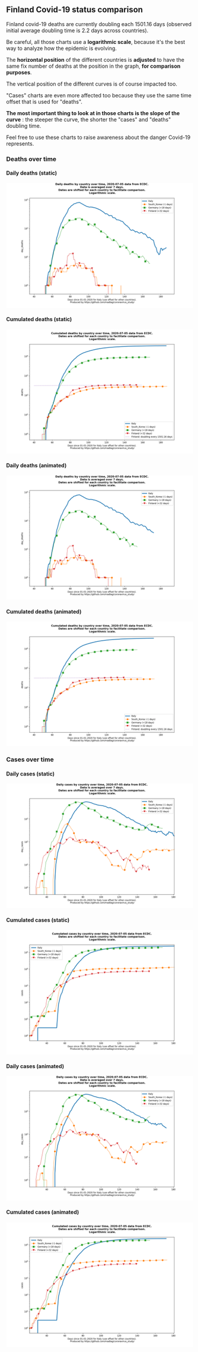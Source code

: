 ## Finland Covid-19 status comparison 

Finland covid-19 deaths are currently doubling each 1501.16 days (observed initial average doubling time is 2.2 days across countries).



Be careful, all those charts use a **logarithmic scale**, because it's the best way to analyze how the epidemic is evolving.
 
The **horizontal position** of the different countries is **adjusted** to have the same fix number of deaths at the position in the graph, **for comparison purposes**.

The vertical position of the different curves is of course impacted too.

"Cases" charts are even more affected too because they use the same time offset that is used for "deaths".

**The most important thing to look at in those charts is the slope of the curve** : the steeper the curve, the shorter the "cases" and "deaths" doubling time.

Feel free to use these charts to raise awareness about the danger Covid-19 represents. 


 
### Deaths over time
 
#### Daily deaths (static)
![Finland covid-19 daily deaths static chart](https://raw.githubusercontent.com/madlag/coronavirus_study/master/notebooks/graphs/2020-07-05/countries/Finland/2020-07-05_Finland_day_deaths.png "Finland covid-19 day_deaths static chart")   
 
#### Cumulated deaths (static)
![Finland covid-19 cumulated deaths static chart](https://raw.githubusercontent.com/madlag/coronavirus_study/master/notebooks/graphs/2020-07-05/countries/Finland/2020-07-05_Finland_deaths.png "Finland covid-19 deaths static chart")   
 
#### Daily deaths (animated)
![Finland covid-19 daily deaths animated chart](https://raw.githubusercontent.com/madlag/coronavirus_study/master/notebooks/graphs/2020-07-05/countries/Finland/2020-07-05_Finland_day_deaths.gif "Finland covid-19 day_deaths animated chart")   
 
#### Cumulated deaths (animated)
![Finland covid-19 cumulated deaths animated chart](https://raw.githubusercontent.com/madlag/coronavirus_study/master/notebooks/graphs/2020-07-05/countries/Finland/2020-07-05_Finland_deaths.gif "Finland covid-19 deaths animated chart")   

 
### Cases over time
 
#### Daily cases (static)
![Finland covid-19 daily cases static chart](https://raw.githubusercontent.com/madlag/coronavirus_study/master/notebooks/graphs/2020-07-05/countries/Finland/2020-07-05_Finland_day_cases.png "Finland covid-19 day_cases static chart")   
 
#### Cumulated cases (static)
![Finland covid-19 cumulated cases static chart](https://raw.githubusercontent.com/madlag/coronavirus_study/master/notebooks/graphs/2020-07-05/countries/Finland/2020-07-05_Finland_cases.png "Finland covid-19 cases static chart")   
 
#### Daily cases (animated)
![Finland covid-19 daily cases animated chart](https://raw.githubusercontent.com/madlag/coronavirus_study/master/notebooks/graphs/2020-07-05/countries/Finland/2020-07-05_Finland_day_cases.gif "Finland covid-19 day_cases animated chart")   
 
#### Cumulated cases (animated)
![Finland covid-19 cumulated cases animated chart](https://raw.githubusercontent.com/madlag/coronavirus_study/master/notebooks/graphs/2020-07-05/countries/Finland/2020-07-05_Finland_cases.gif "Finland covid-19 cases animated chart")   

